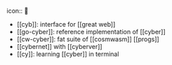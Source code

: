 icon:: 🚧

- [[cyb]]: interface for [[great web]]
- [[go-cyber]]: reference implementation of [[cyber]]
- [[cw-cyber]]: fat suite of [[cosmwasm]] [[progs]]
- [[cybernet]] with [[cyberver]]
- [[cy]]: learning [[cyber]] in terminal